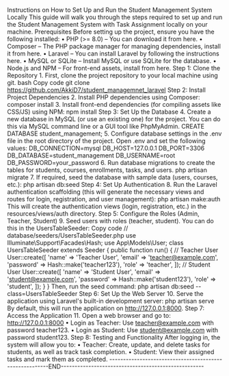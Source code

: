Instructions on How to Set Up and Run the Student Management System Locally
This guide will walk you through the steps required to set up and run the Student Management System with Task Assignment locally on your machine.
Prerequisites
Before setting up the project, ensure you have the following installed:
•
PHP (>= 8.0) – You can download it from here.
•
Composer – The PHP package manager for managing dependencies, install it from here.
•
Laravel – You can install Laravel by following the instructions here.
•
MySQL or SQLite – Install MySQL or use SQLite for the database.
•
Node.js and NPM – For front-end assets, install from here.
Step 1: Clone the Repository
1.
First, clone the project repository to your local machine using git.
bash
Copy code
git clone https://github.com/AkkiD7/student_managemnet_laravel
Step 2: Install Project Dependencies
2.
Install PHP dependencies using Composer:
composer install
3.
Install front-end dependencies (for compiling assets like CSS/JS) using NPM:
npm install
Step 3: Set Up the Database
4.
Create a new database in MySQL (or use an existing one) for the project. You can do this via MySQL command line or a GUI tool like PhpMyAdmin.
CREATE DATABASE student_management;
5.
Configure database settings in the .env file in the root directory of the project. Open .env and set the following values:
DB_CONNECTION=mysql
DB_HOST=127.0.0.1
DB_PORT=3306
DB_DATABASE=student_management
DB_USERNAME=root
DB_PASSWORD=your_password
6.
Run database migrations to create the tables for students, courses, enrollments, tasks, and users.
php artisan migrate
7.
If required, seed the database with sample data (users, courses, etc.):
php artisan db:seed
Step 4: Set Up Authentication
8.
Run the Laravel authentication scaffolding (this will generate the necessary views and routes for login, registration, and user management):
php artisan make:auth
This will create the authentication views (login, registration, etc.) in the resources/views/auth directory.
Step 5: Configure the Roles (Admin, Teacher, Student)
9.
Seed users with roles (teacher, student). You can do this in the UsersTableSeeder:
Copy code
// database/seeders/UsersTableSeeder.php
use Illuminate\Support\Facades\Hash;
use App\Models\User;
class UsersTableSeeder extends Seeder
{
public function run()
{
// Teacher User
User::create([
'name' => 'Teacher User',
'email' => 'teacher@example.com',
'password' => Hash::make('teacher123'),
'role' => 'teacher',
]);
// Student User
User::create([
'name' => 'Student User',
'email' => 'student@example.com',
'password' => Hash::make('student123'),
'role' => 'student',
]);
}
}
Then, run the seed command:
php artisan db:seed --class=UsersTableSeeder
Step 6: Set Up the Web Server
10.
Serve the application using Laravel's built-in development server:
php artisan serve
By default, this will run the application on http://127.0.0.1:8000.
Step 7: Access the Application
11.
Open a web browser and go to:
http://127.0.0.1:8000
•
Login as Teacher: Use teacher@example.com with password teacher123.
•
Login as Student: Use student@example.com with password student123.
Step 8: Testing and Functionality
After logging in, the system will allow you to:
•
Teacher: Create, update, and delete tasks for students, as well as track task completion.
•
Student: View their assigned tasks and mark them as completed.
--------------------------------------------------------END----------------------------------------------------
